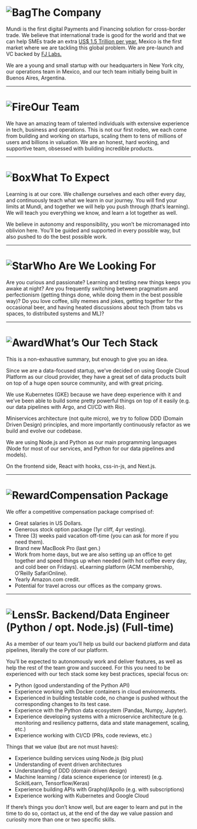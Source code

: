 # ![Bag](/icons/bag.svg 'Bag')The Company
Mundi is the first digital Payments and Financing solution for cross-border trade. We believe that international trade is good for the world and that we can help SMEs trade an extra [US$ 1.5 Trillion per year.](https://www.adb.org/sites/default/files/publication/359631/adb-briefs-83.pdf) Mexico is the first market where we are tackling this global problem.
We are pre-launch and VC backed by [FJ Labs.](http://www.fjlabs.com)

We are a young and small startup with our headquarters in New York city, our operations team in Mexico, and our tech team initially being built in Buenos Aires, Argentina.

---

# ![Fire](/icons/fire.svg 'Fire')Our Team
We have an amazing team of talented individuals with extensive experience in tech, business and operations.
This is not our first rodeo, we each come from building and working on startups, scaling them to tens of millions of users and billions in valuation.
We are an honest, hard working, and supportive team, obsessed with building incredible products.

---

# ![Box](/icons/box.svg 'Box')What To Expect
Learning is at our core. We challenge ourselves and each other every day, and continuously teach what we learn in our journey.
You will find your limits at Mundi, and together we will help you push through (that’s learning).
We will teach you everything we know, and learn a lot together as well.

We believe in autonomy and responsibility, you won’t be micromanaged into oblivion here.
You’ll be guided and supported in every possible way, but also pushed to do the best possible work.

---

# ![Star](/icons/star.svg 'Star')Who Are We Looking For
Are you curious and passionate?
Learning and testing new things keeps you awake at night?
Are you frequently switching between pragmatism and perfectionism (getting things done, while doing them in the best possible way)?
Do you love coffee, silly memes and jokes, getting together for the occasional beer, and having heated discussions about tech (from tabs vs spaces, to distributed systems and ML)?

---

# ![Award](/icons/award.svg 'Award')What’s Our Tech Stack
This is a non-exhaustive summary, but enough to give you an idea.

Since we are a data-focused startup, we’ve decided on using Google Cloud Platform as our cloud provider, they have a great set of data products built on top of a huge open source community, and with great pricing.

We use Kubernetes (GKE) because we have deep experience with it and we’ve been able to build some pretty powerful things on top of it easily (e.g. our data pipelines with Argo, and CI/CD with Rio).

Miniservices architecture (not quite micro), we try to follow DDD (Domain Driven Design) principles, and more importantly continuously refactor as we build and evolve our codebase.

We are using Node.js and Python as our main programming languages (Node for most of our services, and Python for our data pipelines and models).

On the frontend side, React with hooks, css-in-js, and Next.js.

---

# ![Reward](/icons/reward.svg 'Reward')Compensation Package
We offer a competitive compensation package comprised of:
- Great salaries in US Dollars.
- Generous stock option package (1yr cliff, 4yr vesting).
- Three (3) weeks paid vacation off-time (you can ask for more if you need them).
- Brand new MacBook Pro (last gen.)
- Work from home days, but we are also setting up an office to get together and speed things up when needed (with hot coffee every day, and cold beer on Fridays).
eLearning platform (ACM membership, O’Reilly SafariOnline).
- Yearly Amazon.com credit.
- Potential for travel across our offices as the company grows.

---

# ![Lens](/icons/lens.svg 'Lens')Sr. Backend/Data Engineer (Python / opt. Node.js) (Full-time)
As a member of our team you’ll help us build our backend platform and data pipelines, literally the core of our platform.

You’ll be expected to autonomously work and deliver features, as well as help the rest of the team grow and succeed.
For this you need to be experienced with our tech stack some key best practices, special focus on:
- Python (good understanding of the Python API)
- Experience working with Docker containers in cloud environments.
- Experienced in building testable code, no change is pushed without the corresponding changes to its test case.
- Experience with the Python data ecosystem (Pandas, Numpy, Jupyter).
- Experience developing systems with a microservice architecture (e.g. monitoring and resiliency patterns, data and state management, scaling, etc.)
- Experience working with CI/CD (PRs, code reviews, etc.)

Things that we value (but are not must haves):
- Experience building services using Node.js (big plus)
- Understanding of event driven architectures
- Understanding of DDD (domain driven design)
- Machine learning / data science experience (or interest) (e.g. ScikitLearn, Tensorflow/Keras)
- Experience building APIs with Graphql/Apollo (e.g. with subscriptions)
- Experience working with Kubernetes and Google Cloud

If there’s things you don’t know well, but are eager to learn and put in the time to do so, contact us, at the end of the day we value passion and curiosity more than one or two specific skills.
